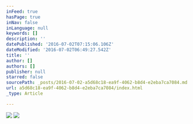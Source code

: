 ```yaml
---
inFeed: true
hasPage: true
inNav: false
inLanguage: null
keywords: []
description: ''
datePublished: '2016-07-02T07:15:06.106Z'
dateModified: '2016-07-02T06:49:27.542Z'
title: ''
author: []
authors: []
publisher: null
starred: false
sourcePath: _posts/2016-07-02-a5d68c18-ea9f-4062-b8d4-e2eba7ca7084.md
url: a5d68c18-ea9f-4062-b8d4-e2eba7ca7084/index.html
_type: Article

---
```

![](https://the-grid-user-content.s3-us-west-2.amazonaws.com/ef517ee5-fafe-4644-a411-631510bd3ac0.jpg)
![](https://the-grid-user-content.s3-us-west-2.amazonaws.com/83edf46c-e9f9-4e0c-bc71-23e6b1e8944f.jpg)